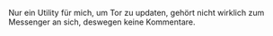Nur ein Utility für mich, um Tor zu updaten, gehört nicht wirklich zum Messenger an sich, deswegen keine Kommentare.